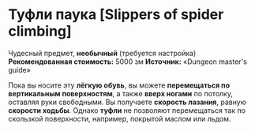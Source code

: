 # Туфли паука [Slippers of spider climbing]

Чудесный предмет, **необычный** (требуется настройка)
**Рекомендованная стоимость:** 5000 зм
**Источник:** «Dungeon master's guide»

Пока вы носите эту **лёгкую обувь**, вы можете **перемещаться по вертикальным поверхностям**, а также **вверх ногами** по потолку, оставляя руки свободными. Вы получаете **скорость лазания**, равную **скорости ходьбы**. Однако **туфли** не позволяют перемещаться так по скользкой поверхности, например, покрытой маслом или льдом.